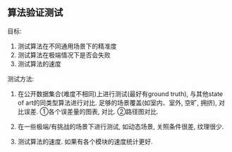 ## 算法验证测试
目标:
1. 测试算法在不同通用场景下的精准度
2. 测试算法在极端情况下是否会失败
3. 测试算法的速度

测试方法:
1. 在公开数据集合(难度不相同)上进行测试(最好有ground truth), 与其他state of art的同类型算法进行对比. 足够的场景覆盖(如室内、室外, 空旷, 拥挤), 对比误差.
①各个误差量的图表, 对比.
②路径图对比.

2. 在一些极端/有挑战的场景下进行测试, 如动态场景, 关照条件很差, 纹理很少.

3. 测试算法的速度. 如果有各个模块的速度统计更好.